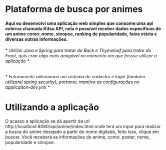 # Plataforma de busca por animes #

#### Aqui eu desenvolvi uma aplicação web simples que consome uma api externa chamada Kitsu API, nela é possível receber dados específicos de um anime como: nome, sinopse, ranking de popularidade, faixa etária e diversas outras informações.


###### * Utilizei Java e Spring para tratar do Back e Thymeleaf para tratar do Front, quis criar algo mais amigável no momento em que fossse utilizar a aplicação *
###### * Futuramente adicionarei um sistema de cadastro e login (também utilizarei spring security), portanto, mantive as configurações no applicaiton-dev.yml *

# Utilizando a aplicação #

O acesso a aplicação se dá apartir da url http://localhost:8080/api/anime/index.html onde terá um input para realizar a busca do anime desejado a partir do nome digitado, feito isso, clique em buscar.
Você receberá as informações do anime, como: poster, nome, popularidade e sinopse.
